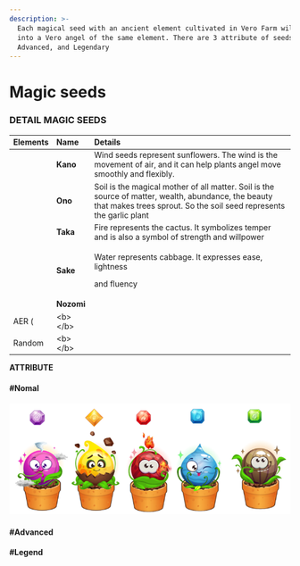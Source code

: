 ```yaml
---
description: >-
  Each magical seed with an ancient element cultivated in Vero Farm will sprout
  into a Vero angel of the same element. There are 3 attribute of seeds: Normal,
  Advanced, and Legendary
---
```


# Magic seeds

### DETAIL MAGIC SEEDS

<table>
  <thead>
    <tr>
      <th style="text-align:left">Elements</th>
      <th style="text-align:left">Name</th>
      <th style="text-align:left">Details</th>
    </tr>
  </thead>
  <tbody>
    <tr>
      <td style="text-align:left"></td>
      <td style="text-align:left"><b>Kano</b>
      </td>
      <td style="text-align:left">Wind seeds represent sunflowers. The wind is the movement of air, and
        it can help plants angel move smoothly and flexibly.</td>
    </tr>
    <tr>
      <td style="text-align:left"></td>
      <td style="text-align:left"><b>Ono</b>
      </td>
      <td style="text-align:left">Soil is the magical mother of all matter. Soil is the source of matter,
        wealth, abundance, the beauty that makes trees sprout. So the soil seed
        represents the garlic plant
        <br />
      </td>
    </tr>
    <tr>
      <td style="text-align:left"></td>
      <td style="text-align:left"><b>Taka</b>
      </td>
      <td style="text-align:left">Fire represents the cactus. It symbolizes temper and is also a symbol
        of strength and willpower</td>
    </tr>
    <tr>
      <td style="text-align:left"></td>
      <td style="text-align:left"><b>Sake</b>
      </td>
      <td style="text-align:left">
        <p>Water represents cabbage. It expresses ease, lightness</p>
        <p>and fluency</p>
      </td>
    </tr>
    <tr>
      <td style="text-align:left"></td>
      <td style="text-align:left"><b>Nozomi</b>
      </td>
      <td style="text-align:left"></td>
    </tr>
    <tr>
      <td style="text-align:left">AER (</td>
      <td style="text-align:left">&lt;b&gt;&lt;/b&gt;</td>
      <td style="text-align:left"></td>
    </tr>
    <tr>
      <td style="text-align:left">Random</td>
      <td style="text-align:left">&lt;b&gt;&lt;/b&gt;</td>
      <td style="text-align:left"></td>
    </tr>
  </tbody>
</table>

**ATTRIBUTE**

#### \#Nomal

![Nomal Magic Seed](../../.gitbook/assets/seeds.png)

#### \#Advanced



#### \#Legend




